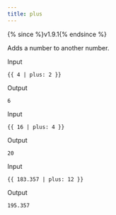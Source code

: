 ```yaml
---
title: plus
---
```


{% since %}v1.9.1{% endsince %}

Adds a number to another number.

Input
```liquid
{{ 4 | plus: 2 }}
```

Output
```text
6
```

Input
```liquid
{{ 16 | plus: 4 }}
```

Output
```text
20
```

Input
```liquid
{{ 183.357 | plus: 12 }}
```

Output
```text
195.357
```
